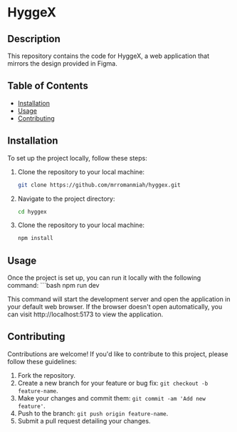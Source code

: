 # HyggeX

## Description

This repository contains the code for HyggeX, a web application that mirrors the design provided in Figma.

## Table of Contents

- [Installation](#installation)
- [Usage](#usage)
- [Contributing](#contributing)

## Installation

To set up the project locally, follow these steps:

1. Clone the repository to your local machine:
   ```bash
   git clone https://github.com/mrromanmiah/hyggex.git

2. Navigate to the project directory:
    ```bash
    cd hyggex

1. Clone the repository to your local machine:
    ```bash
    npm install


 ## Usage

 Once the project is set up, you can run it locally with the following command:
    ```bash
    npm run dev 

This command will start the development server and open the application in your default web browser. If the browser doesn't open automatically, you can visit http://localhost:5173 to view the application. 

## Contributing

Contributions are welcome! If you'd like to contribute to this project, please follow these guidelines:

1. Fork the repository.
2. Create a new branch for your feature or bug fix: `git checkout -b feature-name`.
3. Make your changes and commit them: `git commit -am 'Add new feature'`.
4. Push to the branch: `git push origin feature-name`.
5. Submit a pull request detailing your changes.
